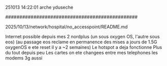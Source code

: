 251013
14:22:01
arche
yduseche

###############################################

2025/10/13/network/hospital/no_accesspoint/README.md

Internet possible depuis mes 2 nordplus (un sous oxygen OS, l'autre sous eos)
(au passage eos reclame en permanence des mises a jours de 1.5G
oxygenOS e ete reset il y a ~2 semaines)
Le hotspot a deja fonctionne
Plus du tout depuis peu
Les cartes on ete changees entre mes telephones
les modems 3g aussi
